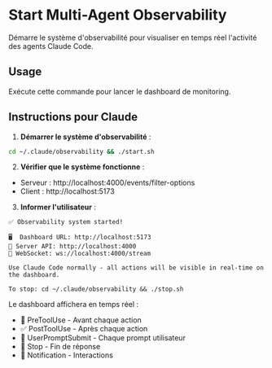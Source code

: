 # Start Multi-Agent Observability

Démarre le système d'observabilité pour visualiser en temps réel l'activité des agents Claude Code.

## Usage
Exécute cette commande pour lancer le dashboard de monitoring.

## Instructions pour Claude

1. **Démarrer le système d'observabilité** :
```bash
cd ~/.claude/observability && ./start.sh
```

2. **Vérifier que le système fonctionne** :
- Serveur : http://localhost:4000/events/filter-options
- Client : http://localhost:5173

3. **Informer l'utilisateur** :
```
✅ Observability system started!

🖥️  Dashboard URL: http://localhost:5173
🔌 Server API: http://localhost:4000  
📡 WebSocket: ws://localhost:4000/stream

Use Claude Code normally - all actions will be visible in real-time on the dashboard.

To stop: cd ~/.claude/observability && ./stop.sh
```

Le dashboard affichera en temps réel :
- 🔧 PreToolUse - Avant chaque action
- ✅ PostToolUse - Après chaque action  
- 💬 UserPromptSubmit - Chaque prompt utilisateur
- 🛑 Stop - Fin de réponse
- 🔔 Notification - Interactions